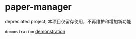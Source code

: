 # paper-manager
depreciated project; 本项目仅留存使用，不再维护和增加新功能

`demonstration`
[demonstration](./demonstration.JPG)
